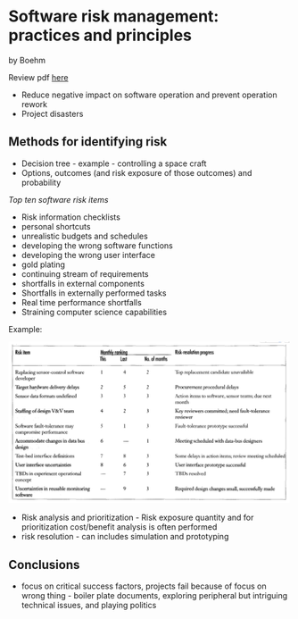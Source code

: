 # Software risk management: practices and principles

by Boehm

Review pdf [here](https://www.cs.virginia.edu/~sherriff/papers/Boehm%20-%201991.pdf)

* Reduce negative impact on software operation and prevent operation rework
* Project disasters

## Methods for identifying risk

* Decision tree - example - controlling a space craft
* Options, outcomes (and risk exposure of those outcomes) and probability

_Top ten software risk items_

* Risk information checklists
* personal shortcuts
* unrealistic budgets and schedules
* developing the wrong software functions
* developing the wrong user interface
* gold plating
* continuing stream of requirements
* shortfalls in external components
* Shortfalls in externally performed tasks
* Real time performance shortfalls
* Straining computer science capabilities

Example:

![risk-items](assets/risk-items.png)
* Risk analysis and prioritization - Risk exposure quantity and for prioritization cost/benefit analysis is often performed
* risk resolution - can includes simulation and prototyping
## Conclusions 

* focus on critical success factors, projects fail because of focus on wrong thing - boiler plate documents, exploring peripheral but intriguing technical issues, and playing politics

